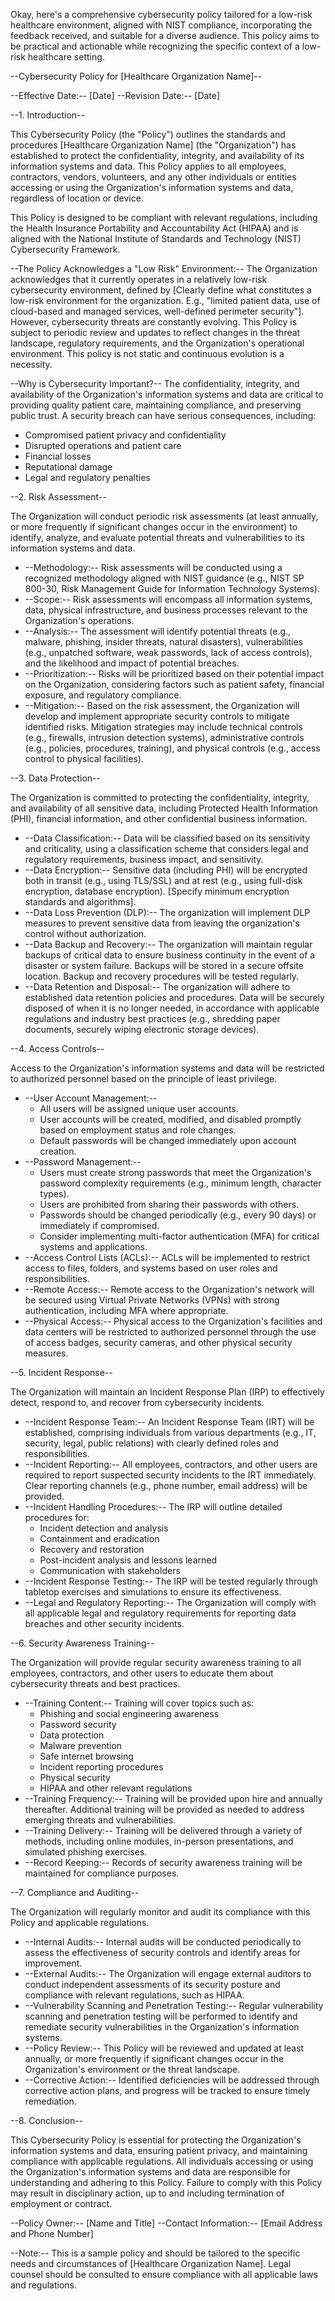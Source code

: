 Okay, here's a comprehensive cybersecurity policy tailored for a low-risk healthcare environment, aligned with NIST compliance, incorporating the feedback received, and suitable for a diverse audience.  This policy aims to be practical and actionable while recognizing the specific context of a low-risk healthcare setting.

--Cybersecurity Policy for [Healthcare Organization Name]--

--Effective Date:-- [Date]
--Revision Date:-- [Date]

--1. Introduction--

This Cybersecurity Policy (the "Policy") outlines the standards and procedures [Healthcare Organization Name] (the "Organization") has established to protect the confidentiality, integrity, and availability of its information systems and data. This Policy applies to all employees, contractors, vendors, volunteers, and any other individuals or entities accessing or using the Organization's information systems and data, regardless of location or device.

This Policy is designed to be compliant with relevant regulations, including the Health Insurance Portability and Accountability Act (HIPAA) and is aligned with the National Institute of Standards and Technology (NIST) Cybersecurity Framework.

--The Policy Acknowledges a "Low Risk" Environment:-- The Organization acknowledges that it currently operates in a relatively low-risk cybersecurity environment, defined by [Clearly define what constitutes a low-risk environment for the organization. E.g., "limited patient data, use of cloud-based and managed services, well-defined perimeter security"].  However, cybersecurity threats are constantly evolving. This Policy is subject to periodic review and updates to reflect changes in the threat landscape, regulatory requirements, and the Organization's operational environment. This policy is not static and continuous evolution is a necessity.

--Why is Cybersecurity Important?-- The confidentiality, integrity, and availability of the Organization's information systems and data are critical to providing quality patient care, maintaining compliance, and preserving public trust. A security breach can have serious consequences, including:

-   Compromised patient privacy and confidentiality
-   Disrupted operations and patient care
-   Financial losses
-   Reputational damage
-   Legal and regulatory penalties

--2. Risk Assessment--

The Organization will conduct periodic risk assessments (at least annually, or more frequently if significant changes occur in the environment) to identify, analyze, and evaluate potential threats and vulnerabilities to its information systems and data.

-   --Methodology:-- Risk assessments will be conducted using a recognized methodology aligned with NIST guidance (e.g., NIST SP 800-30, Risk Management Guide for Information Technology Systems).
-   --Scope:--  Risk assessments will encompass all information systems, data, physical infrastructure, and business processes relevant to the Organization's operations.
-   --Analysis:--  The assessment will identify potential threats (e.g., malware, phishing, insider threats, natural disasters), vulnerabilities (e.g., unpatched software, weak passwords, lack of access controls), and the likelihood and impact of potential breaches.
-   --Prioritization:--  Risks will be prioritized based on their potential impact on the Organization, considering factors such as patient safety, financial exposure, and regulatory compliance.
-   --Mitigation:-- Based on the risk assessment, the Organization will develop and implement appropriate security controls to mitigate identified risks. Mitigation strategies may include technical controls (e.g., firewalls, intrusion detection systems), administrative controls (e.g., policies, procedures, training), and physical controls (e.g., access control to physical facilities).

--3. Data Protection--

The Organization is committed to protecting the confidentiality, integrity, and availability of all sensitive data, including Protected Health Information (PHI), financial information, and other confidential business information.

-   --Data Classification:-- Data will be classified based on its sensitivity and criticality, using a classification scheme that considers legal and regulatory requirements, business impact, and sensitivity.
-   --Data Encryption:--  Sensitive data (including PHI) will be encrypted both in transit (e.g., using TLS/SSL) and at rest (e.g., using full-disk encryption, database encryption).  [Specify minimum encryption standards and algorithms].
-   --Data Loss Prevention (DLP):-- The organization will implement DLP measures to prevent sensitive data from leaving the organization's control without authorization.
-   --Data Backup and Recovery:-- The organization will maintain regular backups of critical data to ensure business continuity in the event of a disaster or system failure. Backups will be stored in a secure offsite location.  Backup and recovery procedures will be tested regularly.
-   --Data Retention and Disposal:-- The organization will adhere to established data retention policies and procedures. Data will be securely disposed of when it is no longer needed, in accordance with applicable regulations and industry best practices (e.g., shredding paper documents, securely wiping electronic storage devices).

--4. Access Controls--

Access to the Organization's information systems and data will be restricted to authorized personnel based on the principle of least privilege.

-   --User Account Management:--
    -   All users will be assigned unique user accounts.
    -   User accounts will be created, modified, and disabled promptly based on employment status and role changes.
    -   Default passwords will be changed immediately upon account creation.
-   --Password Management:--
    -   Users must create strong passwords that meet the Organization's password complexity requirements (e.g., minimum length, character types).
    -   Users are prohibited from sharing their passwords with others.
    -   Passwords should be changed periodically (e.g., every 90 days) or immediately if compromised.
    -   Consider implementing multi-factor authentication (MFA) for critical systems and applications.
-   --Access Control Lists (ACLs):--  ACLs will be implemented to restrict access to files, folders, and systems based on user roles and responsibilities.
-   --Remote Access:-- Remote access to the Organization's network will be secured using Virtual Private Networks (VPNs) with strong authentication, including MFA where appropriate.
-   --Physical Access:-- Physical access to the Organization's facilities and data centers will be restricted to authorized personnel through the use of access badges, security cameras, and other physical security measures.

--5. Incident Response--

The Organization will maintain an Incident Response Plan (IRP) to effectively detect, respond to, and recover from cybersecurity incidents.

-   --Incident Response Team:-- An Incident Response Team (IRT) will be established, comprising individuals from various departments (e.g., IT, security, legal, public relations) with clearly defined roles and responsibilities.
-   --Incident Reporting:-- All employees, contractors, and other users are required to report suspected security incidents to the IRT immediately.  Clear reporting channels (e.g., phone number, email address) will be provided.
-   --Incident Handling Procedures:-- The IRP will outline detailed procedures for:
    -   Incident detection and analysis
    -   Containment and eradication
    -   Recovery and restoration
    -   Post-incident analysis and lessons learned
    -   Communication with stakeholders
-   --Incident Response Testing:-- The IRP will be tested regularly through tabletop exercises and simulations to ensure its effectiveness.
-   --Legal and Regulatory Reporting:--  The Organization will comply with all applicable legal and regulatory requirements for reporting data breaches and other security incidents.

--6. Security Awareness Training--

The Organization will provide regular security awareness training to all employees, contractors, and other users to educate them about cybersecurity threats and best practices.

-   --Training Content:-- Training will cover topics such as:
    -   Phishing and social engineering awareness
    -   Password security
    -   Data protection
    -   Malware prevention
    -   Safe internet browsing
    -   Incident reporting procedures
    -   Physical security
    -   HIPAA and other relevant regulations
-   --Training Frequency:-- Training will be provided upon hire and annually thereafter.  Additional training will be provided as needed to address emerging threats and vulnerabilities.
-   --Training Delivery:-- Training will be delivered through a variety of methods, including online modules, in-person presentations, and simulated phishing exercises.
-   --Record Keeping:-- Records of security awareness training will be maintained for compliance purposes.

--7. Compliance and Auditing--

The Organization will regularly monitor and audit its compliance with this Policy and applicable regulations.

-   --Internal Audits:-- Internal audits will be conducted periodically to assess the effectiveness of security controls and identify areas for improvement.
-   --External Audits:-- The Organization will engage external auditors to conduct independent assessments of its security posture and compliance with relevant regulations, such as HIPAA.
-   --Vulnerability Scanning and Penetration Testing:-- Regular vulnerability scanning and penetration testing will be performed to identify and remediate security vulnerabilities in the Organization's information systems.
-   --Policy Review:-- This Policy will be reviewed and updated at least annually, or more frequently if significant changes occur in the Organization's environment or the threat landscape.
-   --Corrective Action:-- Identified deficiencies will be addressed through corrective action plans, and progress will be tracked to ensure timely remediation.

--8. Conclusion--

This Cybersecurity Policy is essential for protecting the Organization's information systems and data, ensuring patient privacy, and maintaining compliance with applicable regulations. All individuals accessing or using the Organization's information systems and data are responsible for understanding and adhering to this Policy. Failure to comply with this Policy may result in disciplinary action, up to and including termination of employment or contract.

--Policy Owner:-- [Name and Title]
--Contact Information:-- [Email Address and Phone Number]

--Note:-- This is a sample policy and should be tailored to the specific needs and circumstances of [Healthcare Organization Name].  Legal counsel should be consulted to ensure compliance with all applicable laws and regulations.
